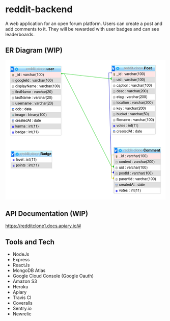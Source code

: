 # reddit-backend

A web application for an open forum platform. Users can create a post and add comments to it. They will be rewarded with user badges and can see leaderboards.

## ER Diagram (WIP)
![alt text](https://github.com/tanmayshishodia/reddit-backend/blob/main/uploads/reddit-clone-schema.png)

## API Documentation (WIP)
https://redditclone1.docs.apiary.io/#

## Tools and Tech
- NodeJs
- Express
- ReactJs
- MongoDB Atlas
- Google Cloud Console (Google Oauth)
- Amazon S3
- Heroku
- Apiary
- Travis CI
- Coveralls
- Sentry.io
- Newrelic

